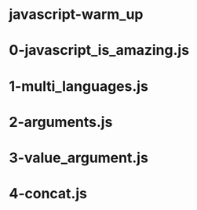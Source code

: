 # javascript-warm_up
# 0-javascript_is_amazing.js
# 1-multi_languages.js
# 2-arguments.js
# 3-value_argument.js
# 4-concat.js
